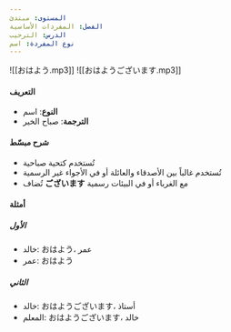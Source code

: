 ```yaml
---
المستوى: مبتدئ
الفصل: المفردات الأساسية
الدرس: الترحيب
نوع المفردة: اسم
---
```


![[おはよう.mp3]]
![[おはようございます.mp3]]

#### التعريف

- **النوع**: اسم
- **الترجمة**: صباح الخير

#### شرح مبسّط

- تُستخدم كتحية صباحية
- تُستخدم غالباً بين الأصدقاء والعائلة أو في الأجواء غير الرسمية
- تُضاف **ございます** مع الغرباء أو في البيئات رسمية

#### أمثلة

##### الأول

- خالد: おはよう، عمر
- عمر: おはよう

##### الثاني

- خالد: おはようございます، أستاذ
- المعلم: おはようございます، خالد
